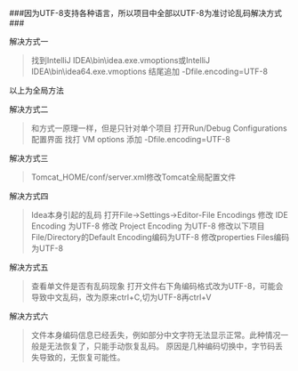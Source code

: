 ###因为UTF-8支持各种语言，所以项目中全部以UTF-8为准讨论乱码解决方式###

解决方式一
> 找到IntelliJ IDEA\bin\idea.exe.vmoptions或IntelliJ IDEA\bin\idea64.exe.vmoptions
结尾追加 -Dfile.encoding=UTF-8

以上为全局方法

解决方式二
> 和方式一原理一样，但是只针对单个项目
打开Run/Debug Configurations配置界面
找打 VM options 添加 -Dfile.encoding=UTF-8

解决方式三
> Tomcat_HOME/conf/server.xml修改Tomcat全局配置文件
<Connector executor="tomcatThreadPool"
        port="8080" protocol="HTTP/1.1"
        connectionTimeout="20000"
        redirectPort="8443"
        URIEncoding="UTF-8" />

解决方式四
> Idea本身引起的乱码
打开File->Settings->Editor-File Encodings
修改 IDE Encoding 为UTF-8
修改 Project Encoding 为UTF-8
修改以下项目File/Directory的Default Encoding编码为UTF-8
修改properties Files编码为UTF-8

解决方式五
>查看单文件是否有乱码现象
打开文件右下角编码格式改为UTF-8，可能会导致中文乱码，改为原来ctrl+C,切为UTF-8再ctrl+V

解决方式六
>文件本身编码信息已经丢失，例如部分中文字符无法显示正常。此种情况一般是无法恢复了，只能手动恢复乱码。
原因是几种编码切换中，字节码丢失导致的，无恢复可能性。
